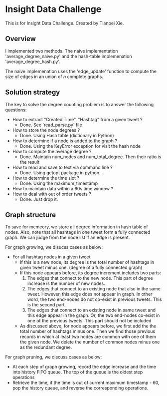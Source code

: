 # Insight Data Challenge
This is for Insight Data Challenge. Created by Tianpei Xie. 

## Overview
I implemented two methods. The naive implementation 'average\_degree\_naive.py' and the hash-table implemenation 'average\_degree\_hash.py'.

The naive implemenation uses the 'edge\_update' function to compute the size of edges in an union of $n$ complete graphs.  

## Solution strategy 
The key to solve the degree counting problem is to answer the following questions:
  * How to extract "Created Time", "Hashtag" from a given tweet ? 
    - Done. See 'read\_parse.py' file
  * How to store the node degrees ?
    - Done. Using Hash table (dictionary in Python)
  * How to determine if a node is added to the graph ?
    - Done. Using the KeyError exception for visit the hash node 
  * How to compute the average degree ?
    - Done. Maintain num\_nodes and num\_total\_degree. Then their ratio is the result
  * How to read and save to text via command line ?
    - Done. Using getopt package in python. 
  * How to determine the time slot ?
    - Done. Using the maximum\_timestamp
  * How to maintain data within a 60s time window ? 
  * How to deal with out of order tweets ?
    - Done. Just drop it.

## Graph structure 
To save for memeory, we store all degree information in hash table of nodes. Also, note that all hashtags in one tweet form a fully connected graph. We can judge from the node list if an edge is present. 

For graph growing, we disucss cases as below:
  * For all hashtag nodes in a given tweet 
     - If this is a new node, its degree is the total number of hashtags in given tweet minus one. (degree of a fully connected graph)
     - If this node appears before, its degree increment includes two parts:
          1. The edges that connect to the new node. This part of degree increase is the number of new nodes.
          2. The edges that connect to an existing node that also in the same tweet. However, this edge does not appear in graph. In other word, the two end-nodes do not co-exist in previous tweets. This is the second part. 
          3. The edges that connect to an existing node in same tweet and this edge appear in the graph. Or, the two end-nodes co-exist in one of the previous tweets.  This part should not be included
      - As discussed above, for node appears before, we first add the the total number of hashtags minus one. Then we find those previous records in which at least two nodes are common with one of them the given node. We delete the number of common nodes minus one as the redundant degree. 

For graph pruning, we discuss cases as below:
   * At each step of graph growing, record the edge increase and the time into history FIFO queue. The top of the queue is the oldest step operations
   * Retrieve the time, if the time is out of current maximum timestamp - 60, pop the history queue, and reverse the corresponding operations.
